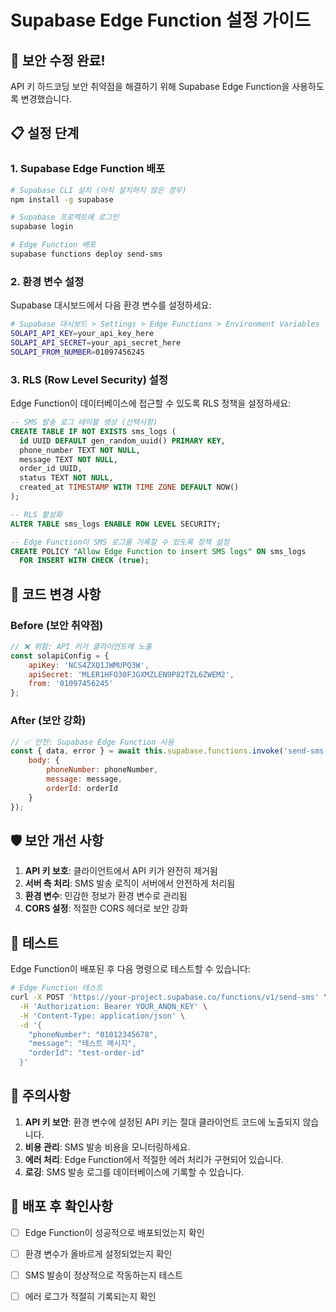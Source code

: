 # Supabase Edge Function 설정 가이드

## 🚨 보안 수정 완료!

API 키 하드코딩 보안 취약점을 해결하기 위해 Supabase Edge Function을 사용하도록 변경했습니다.

## 📋 설정 단계

### 1. Supabase Edge Function 배포

```bash
# Supabase CLI 설치 (아직 설치하지 않은 경우)
npm install -g supabase

# Supabase 프로젝트에 로그인
supabase login

# Edge Function 배포
supabase functions deploy send-sms
```

### 2. 환경 변수 설정

Supabase 대시보드에서 다음 환경 변수를 설정하세요:

```bash
# Supabase 대시보드 > Settings > Edge Functions > Environment Variables
SOLAPI_API_KEY=your_api_key_here
SOLAPI_API_SECRET=your_api_secret_here
SOLAPI_FROM_NUMBER=01097456245
```

### 3. RLS (Row Level Security) 설정

Edge Function이 데이터베이스에 접근할 수 있도록 RLS 정책을 설정하세요:

```sql
-- SMS 발송 로그 테이블 생성 (선택사항)
CREATE TABLE IF NOT EXISTS sms_logs (
  id UUID DEFAULT gen_random_uuid() PRIMARY KEY,
  phone_number TEXT NOT NULL,
  message TEXT NOT NULL,
  order_id UUID,
  status TEXT NOT NULL,
  created_at TIMESTAMP WITH TIME ZONE DEFAULT NOW()
);

-- RLS 활성화
ALTER TABLE sms_logs ENABLE ROW LEVEL SECURITY;

-- Edge Function이 SMS 로그를 기록할 수 있도록 정책 설정
CREATE POLICY "Allow Edge Function to insert SMS logs" ON sms_logs
  FOR INSERT WITH CHECK (true);
```

## 🔧 코드 변경 사항

### Before (보안 취약점)
```javascript
// ❌ 위험: API 키가 클라이언트에 노출
const solapiConfig = {
    apiKey: 'NCS4ZXQ1JWMUPQ3W',
    apiSecret: 'MLER1HFO30FJGXMZLEN9P82TZL6ZWEM2',
    from: '01097456245'
};
```

### After (보안 강화)
```javascript
// ✅ 안전: Supabase Edge Function 사용
const { data, error } = await this.supabase.functions.invoke('send-sms', {
    body: {
        phoneNumber: phoneNumber,
        message: message,
        orderId: orderId
    }
});
```

## 🛡️ 보안 개선 사항

1. **API 키 보호**: 클라이언트에서 API 키가 완전히 제거됨
2. **서버 측 처리**: SMS 발송 로직이 서버에서 안전하게 처리됨
3. **환경 변수**: 민감한 정보가 환경 변수로 관리됨
4. **CORS 설정**: 적절한 CORS 헤더로 보안 강화

## 🧪 테스트

Edge Function이 배포된 후 다음 명령으로 테스트할 수 있습니다:

```bash
# Edge Function 테스트
curl -X POST 'https://your-project.supabase.co/functions/v1/send-sms' \
  -H 'Authorization: Bearer YOUR_ANON_KEY' \
  -H 'Content-Type: application/json' \
  -d '{
    "phoneNumber": "01012345678",
    "message": "테스트 메시지",
    "orderId": "test-order-id"
  }'
```

## 📝 주의사항

1. **API 키 보안**: 환경 변수에 설정된 API 키는 절대 클라이언트 코드에 노출되지 않습니다.
2. **비용 관리**: SMS 발송 비용을 모니터링하세요.
3. **에러 처리**: Edge Function에서 적절한 에러 처리가 구현되어 있습니다.
4. **로깅**: SMS 발송 로그를 데이터베이스에 기록할 수 있습니다.

## 🚀 배포 후 확인사항

- [ ] Edge Function이 성공적으로 배포되었는지 확인
- [ ] 환경 변수가 올바르게 설정되었는지 확인
- [ ] SMS 발송이 정상적으로 작동하는지 테스트
- [ ] 에러 로그가 적절히 기록되는지 확인

